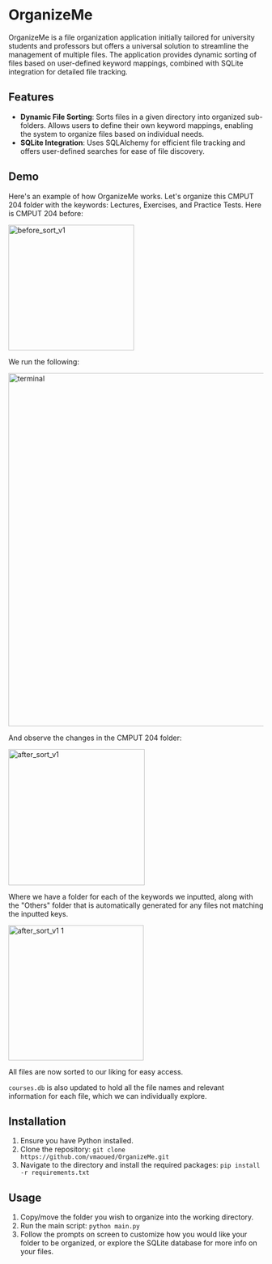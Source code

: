 # OrganizeMe

OrganizeMe is a file organization application initially tailored for university students and professors but offers a universal solution to streamline the management of multiple files.
The application provides dynamic sorting of files based on user-defined keyword mappings, combined with SQLite integration for detailed file tracking.

## Features
- **Dynamic File Sorting**: Sorts files in a given directory into organized sub-folders. Allows users to define their own keyword mappings, enabling the system to organize files based on individual needs.
- **SQLite Integration**: Uses SQLAlchemy for efficient file tracking and offers user-defined searches for ease of file discovery.

## Demo
Here's an example of how OrganizeMe works. Let's organize this CMPUT 204 folder with the keywords: Lectures, Exercises, and Practice Tests.
Here is CMPUT 204 before:

<img width="248" alt="before_sort_v1" src="https://github.com/vmaoued/OrganizeMe/assets/114374462/46eb3d3e-0232-4f22-9c8a-6d0921d42f51">


We run the following:

<img width="698" alt="terminal" src="https://github.com/vmaoued/OrganizeMe/assets/114374462/e7462400-c173-4816-a401-7379db2a8d7a">


And observe the changes in the CMPUT 204 folder:

<img width="269" alt="after_sort_v1" src="https://github.com/vmaoued/OrganizeMe/assets/114374462/c3fe674b-be8f-494c-bbb3-867fa012270b">


Where we have a folder for each of the keywords we inputted, along with the "Others" folder that is automatically generated for any files not matching the inputted keys.

<img width="267" alt="after_sort_v1 1" src="https://github.com/vmaoued/OrganizeMe/assets/114374462/9c9ca131-e22e-45ee-9046-3871624a5c4c">


All files are now sorted to our liking for easy access.

`courses.db` is also updated to hold all the file names and relevant information for each file, which we can individually explore.

## Installation

1. Ensure you have Python installed.
2. Clone the repository:
`git clone https://github.com/vmaoued/OrganizeMe.git`
3. Navigate to the directory and install the required packages:
`pip install -r requirements.txt`

## Usage
1. Copy/move the folder you wish to organize into the working directory.
2. Run the main script:
`python main.py`
3. Follow the prompts on screen to customize how you would like your folder to be organized, or explore the SQLite database for more info on your files.
